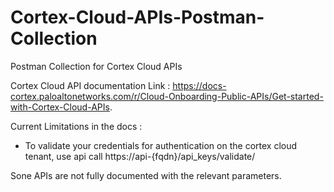 # Cortex-Cloud-APIs-Postman-Collection
Postman Collection for Cortex Cloud APIs

Cortex Cloud API documentation Link : https://docs-cortex.paloaltonetworks.com/r/Cloud-Onboarding-Public-APIs/Get-started-with-Cortex-Cloud-APIs.

Current Limitations in the docs :

- To validate your credentials for authentication on the cortex cloud tenant, use api call https://api-{fqdn}/api_keys/validate/

Sone APIs are not fully documented with the relevant parameters.




